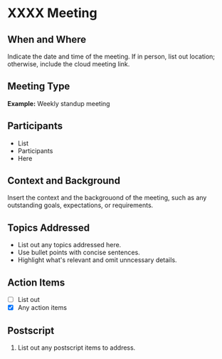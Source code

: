 # XXXX Meeting

## When and Where

Indicate the date and time of the meeting.
If in person, list out location; otherwise, include the cloud meeting link.

## Meeting Type

**Example:** Weekly standup meeting

## Participants

- List
- Participants
- Here

## Context and Background

Insert the context and the backgrouond of the meeting, such as any outstanding goals, expectations, or requirements.

## Topics Addressed

- List out any topics addressed here.
- Use bullet points with concise sentences.
- Highlight what's relevant and omit unncessary details.

## Action Items

- [ ] List out
- [x] Any action items

## Postscript

1. List out any postscript items to address.
